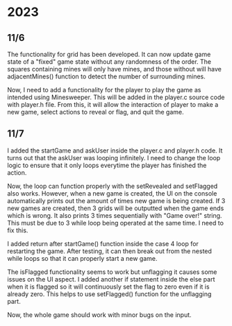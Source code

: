 # 2023
## 11/6
The functionality for grid has been developed. It can now update game state of a "fixed" game state without any randomness of the order. The squares containing mines will only have mines, and those without will have adjacentMines() function to detect the number of surrounding mines.

Now, I need to add a functionality for the player to play the game as intended using Minesweeper. This will be added in the player.c source code with player.h file. From this, it will allow the interaction of player to make a new game, select actions to reveal or flag, and quit the game.

## 11/7
I added the startGame and askUser inside the player.c and player.h code. It turns out that the askUser was looping infinitely. I need to change the loop logic to ensure that it only loops everytime the player has finished the action.

Now, the loop can function properly with the setRevealed and setFlagged also works. However, when a new game is created, the UI on the console automatically prints out the amount of times new game is being created. If 3 new games are created, then 3 grids will be outputted when the game ends which is wrong. It also prints 3 times sequentially with "Game over!" string. This must be due to 3 while loop being operated at the same time. I need to fix this.

I added return after startGame() function inside the case 4 loop for restarting the game. After testing, it can then break out from the nested while loops so that it can properly start a new game.

The isFlagged functionality seems to work but unflagging it causes some issues on the UI aspect. I added another if statement inside the else part when it is flagged so it will continuously set the flag to zero even if it is already zero. This helps to use setFlagged() function for the unflagging part.

Now, the whole game should work with minor bugs on the input.